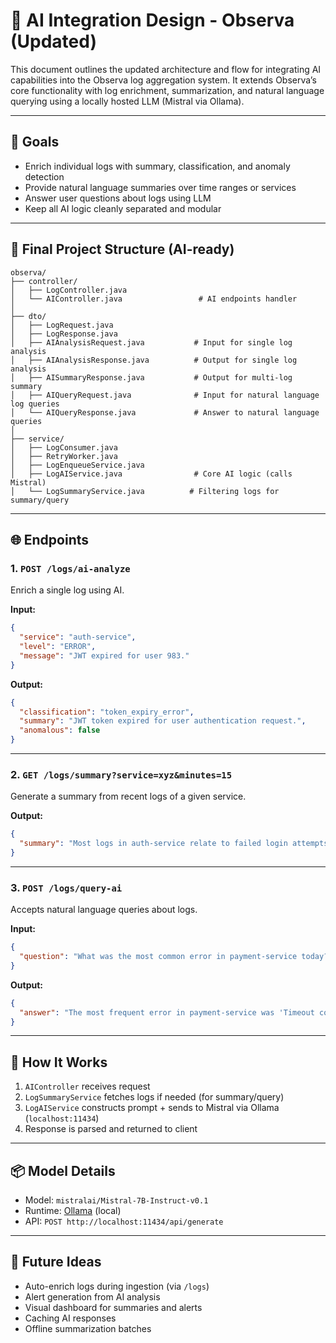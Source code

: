 # 🤖 AI Integration Design - Observa (Updated)

This document outlines the updated architecture and flow for integrating AI capabilities into the Observa log aggregation system. It extends Observa’s core functionality with log enrichment, summarization, and natural language querying using a locally hosted LLM (Mistral via Ollama).

---

## 🎯 Goals

- Enrich individual logs with summary, classification, and anomaly detection
- Provide natural language summaries over time ranges or services
- Answer user questions about logs using LLM
- Keep all AI logic cleanly separated and modular

---

## 🧱 Final Project Structure (AI-ready)

```
observa/
├── controller/
│   ├── LogController.java
│   └── AIController.java                 # AI endpoints handler
│
├── dto/
│   ├── LogRequest.java
│   ├── LogResponse.java
│   ├── AIAnalysisRequest.java           # Input for single log analysis
│   ├── AIAnalysisResponse.java          # Output for single log analysis
│   ├── AISummaryResponse.java           # Output for multi-log summary
│   ├── AIQueryRequest.java              # Input for natural language log queries
│   └── AIQueryResponse.java             # Answer to natural language queries
│
├── service/
│   ├── LogConsumer.java
│   ├── RetryWorker.java
│   ├── LogEnqueueService.java
│   ├── LogAIService.java                # Core AI logic (calls Mistral)
│   └── LogSummaryService.java          # Filtering logs for summary/query
```

---

## 🌐 Endpoints

### 1. `POST /logs/ai-analyze`
Enrich a single log using AI.

**Input:**
```json
{
  "service": "auth-service",
  "level": "ERROR",
  "message": "JWT expired for user 983."
}
```

**Output:**
```json
{
  "classification": "token_expiry_error",
  "summary": "JWT token expired for user authentication request.",
  "anomalous": false
}
```

---

### 2. `GET /logs/summary?service=xyz&minutes=15`

Generate a summary from recent logs of a given service.

**Output:**
```json
{
  "summary": "Most logs in auth-service relate to failed login attempts and JWT expiration issues in the last 15 minutes."
}
```

---

### 3. `POST /logs/query-ai`

Accepts natural language queries about logs.

**Input:**
```json
{
  "question": "What was the most common error in payment-service today?"
}
```

**Output:**
```json
{
  "answer": "The most frequent error in payment-service was 'Timeout connecting to Stripe'. It occurred 23 times today."
}
```

---

## 🧠 How It Works

1. `AIController` receives request
2. `LogSummaryService` fetches logs if needed (for summary/query)
3. `LogAIService` constructs prompt + sends to Mistral via Ollama (`localhost:11434`)
4. Response is parsed and returned to client

---

## 📦 Model Details

- Model: `mistralai/Mistral-7B-Instruct-v0.1`
- Runtime: [Ollama](https://ollama.com/) (local)
- API: `POST http://localhost:11434/api/generate`

---

## 🔮 Future Ideas

- Auto-enrich logs during ingestion (via `/logs`)
- Alert generation from AI analysis
- Visual dashboard for summaries and alerts
- Caching AI responses
- Offline summarization batches


